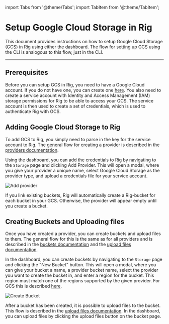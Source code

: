 
import Tabs from '@theme/Tabs';
import TabItem from '@theme/TabItem';

# Setup Google Cloud Storage in Rig
This document provides instructions on how to setup Google Cloud Storage (GCS) in Rig using either the dashboard. The flow for setting up GCS using the CLI is analogous to this flow, just in the CLI.

<hr class="solid" />

## Prerequisites
Before you can setup GCS in Rig, you need to have a Google Cloud account. If you do not have one, you can create one [here](https://cloud.google.com).
You also need to create a service account with Identity and Access Management (IAM) storage permissions for Rig to be able to access your GCS. The service account is then used to create a set of credentials, which is used to authenticate Rig with GCS.

## Adding Google Cloud Storage to Rig
To add GCS to Rig, you simply need to parse in the key for the service account to Rig. The general flow for creating a provider is described in the [providers documentation](/docs/storage/providers.md). 

Using the dashboard, you can add the credentials to Rig by navigating to the `Storage` page and clicking Add Provider. This will open a modal, where you give your provider a unique name, select Google Cloud Storage as the provider type, and upload a credentials file for your service account. 

![Add provider](/img/storage/gcs_add_provider.png "Add provider")

If you link existing buckets, Rig will automatically create a Rig-bucket for each bucket in your GCS. Otherwise, the provider will appear empty until you create a bucket. 

## Creating Buckets and Uploading files
Once you have created a provider, you can create buckets and upload files to them. The general flow for this is the same as for all providers and is described in the [buckets documentation](/docs/storage/buckets.md) and the [upload files documentation](/docs/storage/uploading-objects.md).

In the dashboard, you can create buckets by navigating to the `Storage` page and clicking the "New Bucket" button. This will open a modal, where you can give your bucket a name, a provider bucket name, select the provider you want to create the bucket in, and enter a region for the bucket. This region must match one of the regions supported by the given provider. For GCS this is described [here](https://cloud.google.com/storage/docs/locations).

![Create Bucket](/img/storage/gcs_create_bucket.png "Create Bucket")

After a bucket has been created, it is possible to upload files to the bucket. This flow is described in the [upload files documentation](/docs/storage/uploading-objects.md). In the dashboard, you can upload files by clicking the upload files button on the bucket page.
